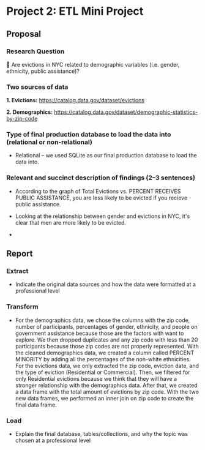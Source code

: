 # Project 2: ETL Mini Project

## Proposal

  ### Research Question
  
   🏡 Are evictions in NYC related to demographic variables (i.e. gender, ethnicity, public assistance)? 

  ### Two sources of data
  
   **1. Evictions:** https://catalog.data.gov/dataset/evictions
   
   **2. Demographics:** https://catalog.data.gov/dataset/demographic-statistics-by-zip-code

  ### Type of final production database to load the data into (relational or non-relational)
  
   * Relational – we used SQLite as our final production database to load the data into.
  
  ### Relevant and succinct description of findings (2–3 sentences)
  
   * According to the graph of Total Evictions vs. PERCENT RECEIVES PUBLIC ASSISTANCE, you are less likely to be evicted if you recieve public assistance.
   
   * Looking at the relationship between gender and evictions in NYC, it's clear that men are more likely to be evicted. 
   
   *
  
## Report

  ### Extract
  
   * Indicate the original data sources and how the data were formatted at a professional level
  
  ### Transform
  
   * For the demographics data, we chose the columns with the zip code, number of participants, percentages of gender, ethnicity, and people on government assistance because those are the factors with want to explore. We then dropped duplicates and any zip code with less than 20 participants because those zip codes are not properly represented. With the cleaned demographics data, we created a column called PERCENT MINORITY by adding all the percentages of the non-white ethnicities. For the evictions data, we only extracted the zip code, eviction date, and the type of eviction (Residential or Commercial). Then, we filtered for only Residential evictions because we think that they will have a stronger relationship with the demographics data. After that, we created a data frame with the total amount of evictions by zip code. With the two new data frames, we performed an inner join on zip code to create the final data frame.
  
  ### Load

   * Explain the final database, tables/collections, and why the topic was chosen at a professional level
